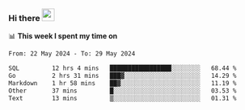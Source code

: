 ### Hi there <a href="https://www.gautamkrishnar.com/"><img src="https://media.giphy.com/media/hvRJCLFzcasrR4ia7z/giphy.gif" width="25px"></a>

📊 **This week I spent my time on**

<!--START_SECTION:waka-->

```txt
From: 22 May 2024 - To: 29 May 2024

SQL         12 hrs 4 mins   █████████████████░░░░░░░░   68.44 %
Go          2 hrs 31 mins   ███▓░░░░░░░░░░░░░░░░░░░░░   14.29 %
Markdown    1 hr 58 mins    ██▓░░░░░░░░░░░░░░░░░░░░░░   11.19 %
Other       37 mins         █░░░░░░░░░░░░░░░░░░░░░░░░   03.53 %
Text        13 mins         ▒░░░░░░░░░░░░░░░░░░░░░░░░   01.31 %
```

<!--END_SECTION:waka-->
